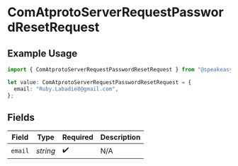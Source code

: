# ComAtprotoServerRequestPasswordResetRequest

## Example Usage

```typescript
import { ComAtprotoServerRequestPasswordResetRequest } from "@speakeasy-sdks/bluesky/models/operations";

let value: ComAtprotoServerRequestPasswordResetRequest = {
  email: "Ruby.Labadie8@gmail.com",
};
```

## Fields

| Field              | Type               | Required           | Description        |
| ------------------ | ------------------ | ------------------ | ------------------ |
| `email`            | *string*           | :heavy_check_mark: | N/A                |